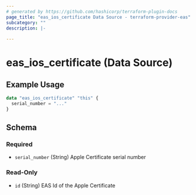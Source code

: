 ```yaml
---
# generated by https://github.com/hashicorp/terraform-plugin-docs
page_title: "eas_ios_certificate Data Source - terraform-provider-eas"
subcategory: ""
description: |-
  
---
```


# eas_ios_certificate (Data Source)



## Example Usage

```terraform
data "eas_ios_certificate" "this" {
  serial_number = "..."
}
```

<!-- schema generated by tfplugindocs -->
## Schema

### Required

- `serial_number` (String) Apple Certificate serial number

### Read-Only

- `id` (String) EAS Id of the Apple Certificate

